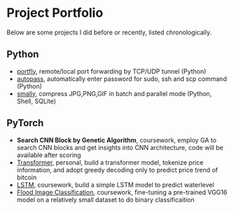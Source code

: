# Project Portfolio

Below are some projects I did before or recently, listed chronologically.

## Python

* [portfly](https://github.com/xinlin-z/portfly), remote/local port forwarding by TCP/UDP tunnel (Python)
* [autopass](https://github.com/xinlin-z/autopass), automatically enter password for sudo, ssh and scp command (Python)
* [smally](https://github.com/xinlin-z/smally), compress JPG,PNG,GIF in batch and parallel mode (Python, Shell, SQLite)

## PyTorch

* **Search CNN Block by Genetic Algorithm**, coursework, employ GA to search CNN blocks and get insights into CNN architecture, code will be available after scoring
* [Transformer](https://colab.research.google.com/drive/109BNSj6rjewtiqJejC-4AED3ddm6OxIe?usp=sharing), personal, build a transformer model, tokenize price information, and adopt greedy decoding only to predict price trend of bitcoin
* [LSTM](https://colab.research.google.com/drive/1NIHWiUFyN7Xcto3q0lKjud4wnolMKJ0R?usp=sharing), coursework, build a simple LSTM model to predict waterlevel
* [Flood Image Classification](https://github.com/xinlin-z/STEM_Research_AUT), coursework, fine-tuning a pre-trained VGG16 model on a relatively small dataset to do binary classificaition



